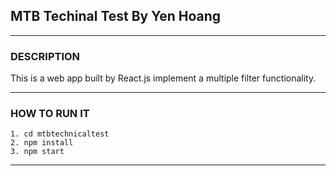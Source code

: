 ## MTB Techinal Test By Yen Hoang
<!-- blank line -->
----
<!-- blank line -->
### DESCRIPTION
This is a web app built by React.js implement a multiple filter functionality. 
<!-- blank line -->
----
<!-- blank line -->
### HOW TO RUN IT
```
1. cd mtbtechnicaltest
2. npm install
3. npm start
```
----

